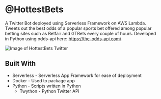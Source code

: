 # @HottestBets
A Twitter Bot deployed using Serverless Framework on AWS Lambda. Tweets out the best odds of a popular sports bet offered among popular betting sites such as Betfair and GTBets every couple of hours. Developed in Python using odds-api here: https://the-odds-api.com/

![Image of HottestBets Twitter](https://github.com/treygilliland/hottest-bets/blob/master/data/hottestbets.png)

## Built With
* Serverless - Serverless App Framework for ease of deployment
* Docker - Used to package app 
* Python - Scripts written in Python
  * Twython - Python Twitter API
